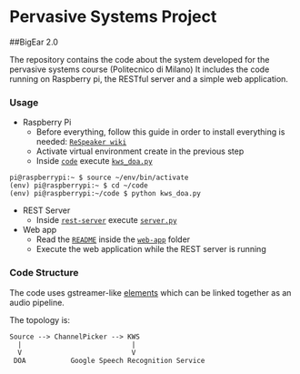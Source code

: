 ﻿Pervasive Systems Project
============

##BigEar 2.0

The repository contains the code about the system developed for the pervasive systems course (Politecnico di Milano) 
It includes the code running on Raspberry pi, the RESTful server and a simple web application.

### Usage
+ Raspberry Pi
	+ Before everything, follow this guide in order to install everything is needed: [`ReSpeaker wiki`](http://wiki.seeed.cc/ReSpeaker_4_Mic_Array_for_Raspberry_Pi/)
	+ Activate virtual environment create in the previous step
	+ Inside [`code`](code/) execute [`kws_doa.py`](code/kws_doa.py)

```
pi@raspberrypi:~ $ source ~/env/bin/activate
(env) pi@raspberrypi:~ $ cd ~/code
(env) pi@raspberrypi:~/code $ python kws_doa.py 
```
+ REST Server
	+  Inside [`rest-server`](rest-server/) execute [`server.py`](rest-server/server.py)
+ Web app
	+ Read the [`README`](web-app/README.md) inside the [`web-app`](web-app/) folder
	+ Execute the web application while the REST server is running 

    
### Code Structure
The code uses gstreamer-like [elements](code/voice_engine/element.py) which can be linked together as an audio pipeline.

The topology is:
```
Source --> ChannelPicker --> KWS
  |                           |
  V                           V
 DOA           Google Speech Recognition Service
 
```